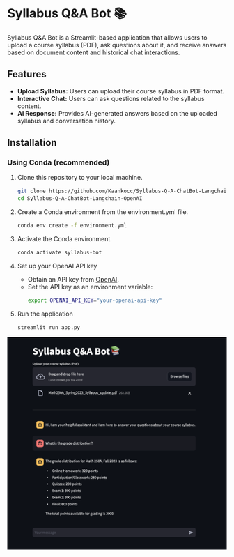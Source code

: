# Syllabus Q&A Bot 📚

Syllabus Q&A Bot is a Streamlit-based application that allows users to upload a course syllabus (PDF), ask questions about it, and receive answers based on document content and historical chat interactions.

## Features

- **Upload Syllabus:** Users can upload their course syllabus in PDF format.
- **Interactive Chat:** Users can ask questions related to the syllabus content.
- **AI Response:** Provides AI-generated answers based on the uploaded syllabus and conversation history.

## Installation

### Using Conda (recommended)

1. Clone this repository to your local machine.

   ```bash
   git clone https://github.com/Kaankocc/Syllabus-Q-A-ChatBot-Langchain-OpenAI.git
   cd Syllabus-Q-A-ChatBot-Langchain-OpenAI

   ```

2. Create a Conda environment from the environment.yml file.

   ```bash
   conda env create -f environment.yml

   ```

3. Activate the Conda environment.

   ```bash
   conda activate syllabus-bot

   ```

4. Set up your OpenAI API key

   - Obtain an API key from [OpenAI](https://www.openai.com).
   - Set the API key as an environment variable:
     ```bash
     export OPENAI_API_KEY="your-openai-api-key"
     ```

5. Run the application
   ```bash
   streamlit run app.py
   ```

<img src="img/screenshot.png"  width="800">
